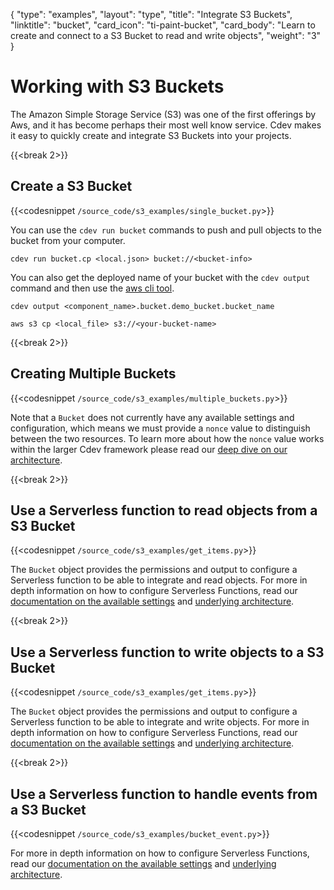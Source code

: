 {
    "type": "examples",
    "layout": "type",
    "title": "Integrate S3 Buckets",
    "linktitle": "bucket",
    "card_icon": "ti-paint-bucket",
    "card_body": "Learn to create and connect to a S3 Bucket to read and write objects",
    "weight": "3"
}


# Working with S3 Buckets

The Amazon Simple Storage Service (S3) was one of the first offerings by Aws, and it has become perhaps their most well know service. Cdev makes it easy to quickly create and integrate S3 Buckets into your projects.


{{<break 2>}}
## Create a S3 Bucket
{{<codesnippet `/source_code/s3_examples/single_bucket.py`>}}

You can use the `cdev run bucket` commands to push and pull objects to the bucket from your computer.

```
cdev run bucket.cp <local.json> bucket://<bucket-info>
```

You can also get the deployed name of your bucket with the `cdev output` command and then use the [aws cli tool](https://docs.aws.amazon.com/cli/latest/userguide/getting-started-install.html).

```
cdev output <component_name>.bucket.demo_bucket.bucket_name
```

```
aws s3 cp <local_file> s3://<your-bucket-name>
```

{{<break 2>}}
## Creating Multiple Buckets
{{<codesnippet `/source_code/s3_examples/multiple_buckets.py`>}}

Note that a `Bucket` does not currently have any available settings and configuration, which means we must provide a `nonce` value to distinguish between the two resources. To learn more about how the `nonce` value works within the larger Cdev framework please read our [deep dive on our architecture](/docs/firstprinciples).


{{<break 2>}}
## Use a Serverless function to read objects from a S3 Bucket
{{<codesnippet `/source_code/s3_examples/get_items.py`>}}

The `Bucket` object provides the permissions and output to configure a Serverless function to be able to integrate and read objects. For more in depth information on how to configure Serverless Functions, read our [documentation on the available settings](/docs/examples/functions) and [underlying architecture](/docs/firstprinciples/functions).

{{<break 2>}}
## Use a Serverless function to write objects to a S3 Bucket
{{<codesnippet `/source_code/s3_examples/get_items.py`>}}

The `Bucket` object provides the permissions and output to configure a Serverless function to be able to integrate and write objects. For more in depth information on how to configure Serverless Functions, read our [documentation on the available settings](/docs/examples/functions) and [underlying architecture](/docs/firstprinciples/functions). 


{{<break 2>}}
## Use a Serverless function to handle events from a S3 Bucket
{{<codesnippet `/source_code/s3_examples/bucket_event.py`>}}

For more in depth information on how to configure Serverless Functions, read our [documentation on the available settings](/docs/examples/functions) and [underlying architecture](/docs/firstprinciples/functions). 